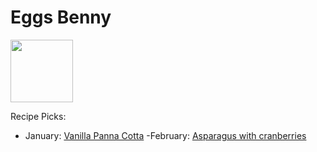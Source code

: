 # Eggs Benny

<img src="http://api.adorable.io/avatars/100/englishmuffin%40flavor.magazine" height="100" width="100" />

Recipe Picks:

- January: [Vanilla Panna Cotta](../recipe/jan/vanilla-panna-cotta.md)
-February: [Asparagus with cranberries](https://www.allrecipes.com/recipe/174361/asparagus-with-cranberries-and-pine-nuts/) 